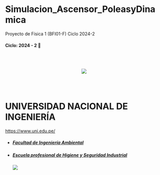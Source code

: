 # Simulacion_Ascensor_PoleasyDinamica

Proyecto de Física 1 (BFI01-F) Ciclo 2024-2
#### Ciclo: 2024 - 2 🤺
<br></br>
<center>
  <a  href="https://www.uni.edu.pe/">
    <img src="https://upload.wikimedia.org/wikipedia/commons/thumb/f/f7/Uni-logo_transparente_granate.png/191px-Uni-logo_transparente_granate.png"></img>
  </a>

</center>

<br></br>
# UNIVERSIDAD NACIONAL DE INGENIERÍA
https://www.uni.edu.pe/

- ##### [Facultad de Ingeniería Ambiental](https://fia.uni.edu.pe/ "Facultad de Ingeniería Ambiental")
- ##### [Escuela profesional de Higiene y Seguridad Industrial](https://acreditacion.uni.edu.pe/es/hygiene/ "Escuela profesional de Higiene y Seguridad Industrial") 

  <a href="https://fia.uni.edu.pe/" target="_blank">
    <img src="https://acreditacion.uni.edu.pe/wp-content/uploads/2024/01/FIA-1-scaled.jpeg"></img>
  </a>
